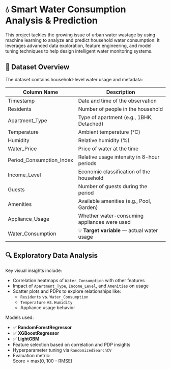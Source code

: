 # 💧 Smart Water Consumption Analysis & Prediction

This project tackles the growing issue of urban water wastage by using machine learning to analyze and predict household water consumption. It leverages advanced data exploration, feature engineering, and model tuning techniques to help design intelligent water monitoring systems.
## 📁 Dataset Overview

The dataset contains household-level water usage and metadata:

| Column Name               | Description                                      |
|---------------------------|--------------------------------------------------|
| Timestamp                 | Date and time of the observation                 |
| Residents                 | Number of people in the household                |
| Apartment_Type            | Type of apartment (e.g., 1BHK, Detached)         |
| Temperature               | Ambient temperature (°C)                         |
| Humidity                  | Relative humidity (%)                            |
| Water_Price               | Price of water at the time                       |
| Period_Consumption_Index  | Relative usage intensity in 8-hour periods       |
| Income_Level              | Economic classification of the household         |
| Guests                   | Number of guests during the period               |
| Amenities                 | Available amenities (e.g., Pool, Garden)         |
| Appliance_Usage           | Whether water-consuming appliances were used     |
| Water_Consumption         | 💡 **Target variable** — actual water usage       |


## 🔍 Exploratory Data Analysis

Key visual insights include:
- Correlation heatmaps of `Water_Consumption` with other features
- Impact of `Apartment_Type`, `Income_Level`, and `Amenities` on usage
- Scatter plots and PDPs to explore relationships like:
  - `Residents` vs. `Water_Consumption`
  - `Temperature` vs. `Humidity`
  - Appliance usage behavior
 
Models used:
- ✅ **RandomForestRegressor**
- ✅ **XGBoostRegressor**
- ✅ **LightGBM**
- Feature selection based on correlation and PDP insights
- Hyperparameter tuning via `RandomizedSearchCV`
- Evaluation metric:  
  Score = max(0, 100 - RMSE)
